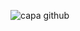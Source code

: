 ![capa github](https://github.com/lucas-ferreira-lf/lucas-ferreira-lf/blob/main/img/capaGithub.png)  
<!--
**lucas-ferreira-lf/lucas-ferreira-lf** is a ✨ _special_ ✨ repository because its `README.md` (this file) appears on your GitHub profile.



<center>
  <table>
    <tr>
        <td><img width="400px" align="left" src="https://github-readme-stats.vercel.app/api/top-langs/?username=lucas-ferreira-lf&hide=html&layout=compact&theme=buefy" /></td>
        <td><img width="495px" align="left" src="https://github-readme-stats.vercel.app/api?username=lucas-ferreira-lf&theme=buefy"/></td>
    </tr>   
  </table>
</center>  
